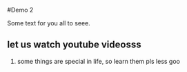 #Demo 2

Some text for you all to seee.
## let us watch youtube videosss

1. some things are special in life, so learn them pls
less goo
